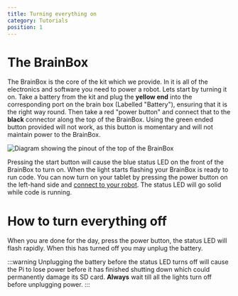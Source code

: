 ```yaml
---
title: Turning everything on
category: Tutorials
position: 1
---
```

# The BrainBox

The BrainBox is the core of the kit which we provide. In it is all of the electronics and software you need to power a robot. Lets start by turning it on. Take a battery from the kit and plug the **yellow end** into the corresponding port on the brain box (Labelled "Battery"), ensuring that it is the right way round. Then take a red "power button" and connect that to the **black** connector along the top of the BrainBox. Using the green ended button provided will not work, as this button is momentary and will not maintain power to the BrainBox.

![Diagram showing the pinout of the top of the BrainBox](/images/BrainBox%20power%20input%20side%20profile%20labelled.png)

Pressing the start button will cause the blue status LED on the front of the BrainBox to turn on. When the light starts flashing your BrainBox is ready to run code. You can now turn on your tablet by pressing the power button on the left-hand side and [connect to your robot](/connecting.md). The status LED will go solid while code is running.

# How to turn everything off

When you are done for the day, press the power button, the status LED will flash rapidly. When this has turned off you may unplug the battery.

:::warning
Unplugging the battery before the status LED turns off will cause the Pi to lose power before it has finished shutting down which could permanently damage its SD card. **Always** wait till all the lights turn off before unplugging power.
:::  
